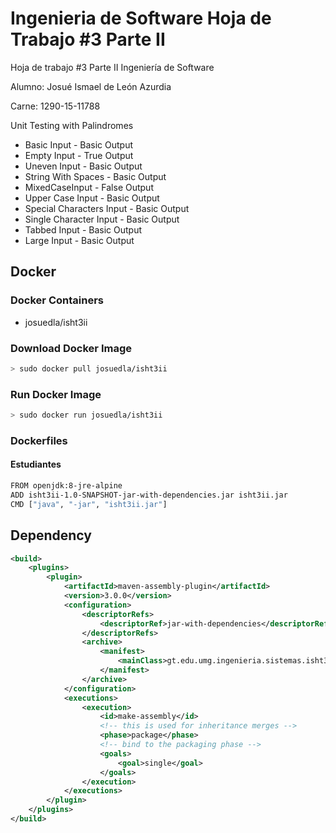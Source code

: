 # Ingenieria de Software Hoja de Trabajo #3 Parte II
Hoja de trabajo #3 Parte II Ingeniería de Software


 Alumno: Josué Ismael de León Azurdia
 
 Carne: 1290-15-11788

Unit Testing with Palindromes
- Basic Input - Basic Output
- Empty Input - True Output
- Uneven Input - Basic Output
- String With Spaces - Basic Output
- MixedCaseInput - False Output
- Upper Case Input - Basic Output
- Special Characters Input - Basic Output
- Single Character Input - Basic Output
- Tabbed Input - Basic Output
- Large Input - Basic Output

## Docker
### Docker Containers
* josuedla/isht3ii

### Download Docker Image
```sh
> sudo docker pull josuedla/isht3ii
```

### Run Docker Image 
```sh
> sudo docker run josuedla/isht3ii
```

### Dockerfiles
#### Estudiantes
```sh
FROM openjdk:8-jre-alpine
ADD isht3ii-1.0-SNAPSHOT-jar-with-dependencies.jar isht3ii.jar
CMD ["java", "-jar", "isht3ii.jar"]
```

## Dependency
```xml
<build>
    <plugins>
        <plugin>
            <artifactId>maven-assembly-plugin</artifactId>
            <version>3.0.0</version>
            <configuration>
                <descriptorRefs>
                    <descriptorRef>jar-with-dependencies</descriptorRef>
                </descriptorRefs>
                <archive>
                    <manifest>
                        <mainClass>gt.edu.umg.ingenieria.sistemas.isht3ii.main</mainClass>
                    </manifest>
                </archive>
            </configuration>
            <executions>
                <execution>
                    <id>make-assembly</id>
                    <!-- this is used for inheritance merges -->
                    <phase>package</phase>
                    <!-- bind to the packaging phase -->
                    <goals>
                        <goal>single</goal>
                    </goals>
                </execution>
            </executions>
        </plugin>
    </plugins>
</build>
```
